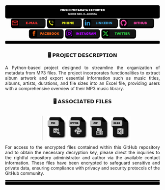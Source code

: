 <div style = "display: flex; flex-direction: column; align-items: center;">
    <!-- HEADER -->
    <img src = "IMPORT FILES/PROJECTHeader.png" alt = "Project Header" style = "width: 100%;" />
     <div align = "center" style = "width: 100%;">
        <!-- E-MAIL -->
        <a href = "norieneil_acosta@outlook.com" title = "E-MAIL: norieneil_acosta@outlook.com"> <img src = "IMPORT FILES/LINKICONEmail.png" alt = "E-Mail Link Icon" style = "width: 114px; height: auto"></a>
         <!-- PHONE -->
        <a href = "09673381501" title = "PHONE: 09673381501"> <img src = "IMPORT FILES/LINKICONPhone.png" alt = "Contact Link Icon" style = "width: 114px; height: auto"></a>
        <!-- LINKEDIN -->
        <a href = "https://www.linkedin.com/in/norzzielein" title = "LINKEDIN: https://www.linkedin.com/in/norzzielein"> <img src = "IMPORT FILES/LINKICONLinkedIn.png" alt = "LinkedIn Link Icon" style = "width: 114px; height: auto"></a>
        <!-- GITHUB -->
        <a href = "https://github.com/norzzielein" title = "GITHUB: https://github.com/norzzielein"> <img src = "IMPORT FILES/LINKICONGitHub.png" alt = "GitHub Link Icon" style = "width: 114px; height: auto"></a>
        <!-- FACEBOOK -->
        <a href = "https://www.facebook.com/norzzielein" title = "FACEBOOK: https://www.facebook.com/norzzielein"> <img src = "IMPORT FILES/LINKICONFacebook.png" alt = "Facebook Link Icon" style = "width: 114px; height: auto"></a>
        <!-- INSTAGRAM -->
        <a href = "https://www.instagram.com/norzzielein" title = "INSTAGRAM: https://www.instagram.com/norzzielein"> <img src = "IMPORT FILES/LINKICONInstagram.png" alt = "Instagram Link Icon" style = "width: 114px; height: auto"></a>
        <!-- TWITTER -->
        <a href = "https://twitter.com/norzzielein" title = "TWITTER: https://twitter.com/norzzielein"> <img src = "IMPORT FILES/LINKICONTwitter.png" alt = "Twitter Link Icon" style = "width: 114px; height: auto"></a>
    <!-- TRAILER -->
    <img src = "IMPORT FILES/PROJECTTrailer.png" alt = "Project Trailer" style = "width: 100%;" />    
</div>

### 🖥️ 𝗣𝗥𝗢𝗝𝗘𝗖𝗧 𝗗𝗘𝗦𝗖𝗥𝗜𝗣𝗧𝗜𝗢𝗡

<div align = "justify">
A Python-based project designed to streamline the organization of metadata from MP3 files. The project incorporates functionalities to extract album artwork and export essential information such as music titles, albums, artists, durations, and file sizes into an Excel file, providing users with a comprehensive overview of their MP3 music library.
</div>

### 🖥️ 𝗔𝗦𝗦𝗢𝗖𝗜𝗔𝗧𝗘𝗗 𝗙𝗜𝗟𝗘𝗦

> <div align = "justify">
>     <a href = "README.md" title = "MUSIC METADATA EXPORTER (Markdown File)"> <img src = "IMPORT FILES/FILEICONREADMEFile.png" alt = "MD File Icon" style = "width: 65px; height: auto"></a>
>     <a href = "MUSIC METADATA EXPORTER.ipynb" title = "MUSIC METADATA EXPORTER (IPython Notebook)"> <img src = "IMPORT FILES/FILEICONIPYNBFile.png" alt = "IPYNB File Icon" style = "width: 65px; height: auto"></a>
>     <a href = "EXPORT FILES/MUSIC ALBUM ARTS.enc" title = "MUSIC ALBUM ARTS (Encrypted Folder)"> <img src = "IMPORT FILES/FILEICONZIPFile.png" alt = "ZIP File Icon" style = "width: 65px; height: auto"></a>
>     <a href = "EXPORT FILES/MusicMetadata.enc" title = "MUSIC METADATA (Encrypted File)"> <img src = "IMPORT FILES/FILEICONXLSXFile.png" alt = "XLSX File Icon" style = "width: 65px; height: auto"></a>
> </div>    
 
<div align = "justify">
For access to the encrypted files contained within this GitHub repository and to obtain the necessary decryption key, please direct the inquiries to the rightful repository administrator and author via the available contact information. These files have been encrypted to safeguard sensitive and private data, ensuring compliance with privacy and security protocols of the GitHub community.
</div>

<!-- FOOTER -->
<img src = "IMPORT FILES/PROJECTFooter.png" alt = "Project Footer"></a>
